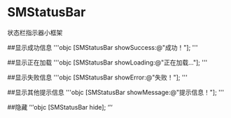 # SMStatusBar
状态栏指示器小框架

##显示成功信息
'''objc
[SMStatusBar showSuccess:@"成功！"];
'''

##显示正在加载
'''objc
[SMStatusBar showLoading:@"正在加载..."];
'''

##显示失败信息
'''objc
[SMStatusBar showError:@"失败！"];
'''

##显示其他提示信息
'''objc
[SMStatusBar showMessage:@"提示信息！"];
'''

##隐藏
’‘’objc
[SMStatusBar hide];
‘’‘
